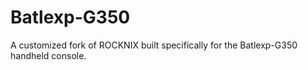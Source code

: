 # Batlexp-G350
A customized fork of ROCKNIX built specifically for the Batlexp-G350 handheld console.
